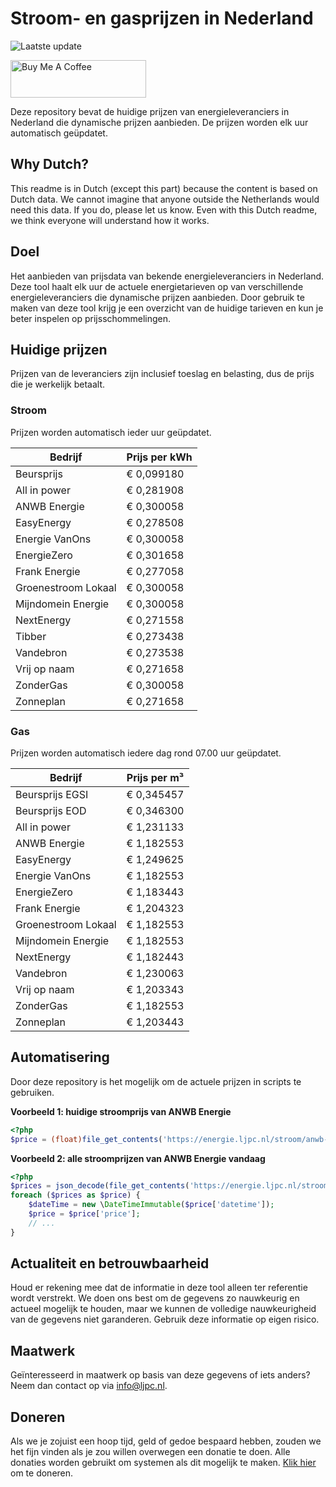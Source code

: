 # Stroom- en gasprijzen in Nederland

![Laatste update](https://img.shields.io/badge/laatste%20update-2024--09--13%2010%3A00%20CET-brightgreen)

<a href="https://www.buymeacoffee.com/Lars-" target="_blank"><img src="https://cdn.buymeacoffee.com/buttons/v2/default-orange.png" alt="Buy Me A Coffee" height="60" style="height: 60px !important;width: 217px !important;" ></a>

Deze repository bevat de huidige prijzen van energieleveranciers in Nederland die dynamische prijzen aanbieden. De prijzen worden elk uur automatisch geüpdatet.

## Why Dutch?

This readme is in Dutch (except this part) because the content is based on Dutch data. We cannot imagine that anyone outside the Netherlands would need this data. If you do, please let us know. Even with this Dutch readme, we think
everyone will understand how it works.

## Doel

Het aanbieden van prijsdata van bekende energieleveranciers in Nederland. Deze tool haalt elk uur de actuele energietarieven op van verschillende energieleveranciers die dynamische prijzen aanbieden. Door gebruik te maken van deze tool
krijg je een overzicht van de huidige tarieven en kun je beter inspelen op prijsschommelingen.

## Huidige prijzen

Prijzen van de leveranciers zijn inclusief toeslag en belasting, dus de prijs die je werkelijk betaalt.

### Stroom

Prijzen worden automatisch ieder uur geüpdatet.

 Bedrijf | Prijs per kWh 
---------|---------------
Beursprijs | € 0,099180
All in power | € 0,281908
ANWB Energie | € 0,300058
EasyEnergy | € 0,278508
Energie VanOns | € 0,300058
EnergieZero | € 0,301658
Frank Energie | € 0,277058
Groenestroom Lokaal | € 0,300058
Mijndomein Energie | € 0,300058
NextEnergy | € 0,271558
Tibber | € 0,273438
Vandebron | € 0,273538
Vrij op naam | € 0,271658
ZonderGas | € 0,300058
Zonneplan | € 0,271658


### Gas

Prijzen worden automatisch iedere dag rond 07.00 uur geüpdatet.

 Bedrijf | Prijs per m³ 
---------|--------------
Beursprijs EGSI | € 0,345457
Beursprijs EOD | € 0,346300
All in power | € 1,231133
ANWB Energie | € 1,182553
EasyEnergy | € 1,249625
Energie VanOns | € 1,182553
EnergieZero | € 1,183443
Frank Energie | € 1,204323
Groenestroom Lokaal | € 1,182553
Mijndomein Energie | € 1,182553
NextEnergy | € 1,182443
Vandebron | € 1,230063
Vrij op naam | € 1,203343
ZonderGas | € 1,182553
Zonneplan | € 1,203443


## Automatisering

Door deze repository is het mogelijk om de actuele prijzen in scripts te gebruiken.

**Voorbeeld 1: huidige stroomprijs van ANWB Energie**

```php
<?php
$price = (float)file_get_contents('https://energie.ljpc.nl/stroom/anwb-energie-nu.txt');

```

**Voorbeeld 2: alle stroomprijzen van ANWB Energie vandaag**

```php
<?php
$prices = json_decode(file_get_contents('https://energie.ljpc.nl/stroom/all-in-power-vandaag.json'),true);
foreach ($prices as $price) {
    $dateTime = new \DateTimeImmutable($price['datetime']);
    $price = $price['price'];
    // ...
}
```

## Actualiteit en betrouwbaarheid

Houd er rekening mee dat de informatie in deze tool alleen ter referentie wordt verstrekt. We doen ons best om de gegevens zo nauwkeurig en actueel mogelijk te houden, maar we kunnen de volledige nauwkeurigheid van de gegevens niet
garanderen. Gebruik deze informatie op eigen risico.

## Maatwerk

Geïnteresseerd in maatwerk op basis van deze gegevens of iets anders? Neem dan contact op
via [info@ljpc.nl](mailto:info@ljpc.nl?subject=Energie%20prijzen).

## Doneren

Als we je zojuist een hoop tijd, geld of gedoe bespaard hebben, zouden we het fijn vinden als je zou willen overwegen een
donatie te doen. Alle donaties worden gebruikt om systemen als dit mogelijk te
maken. [Klik hier](https://www.buymeacoffee.com/Lars-) om te doneren.
